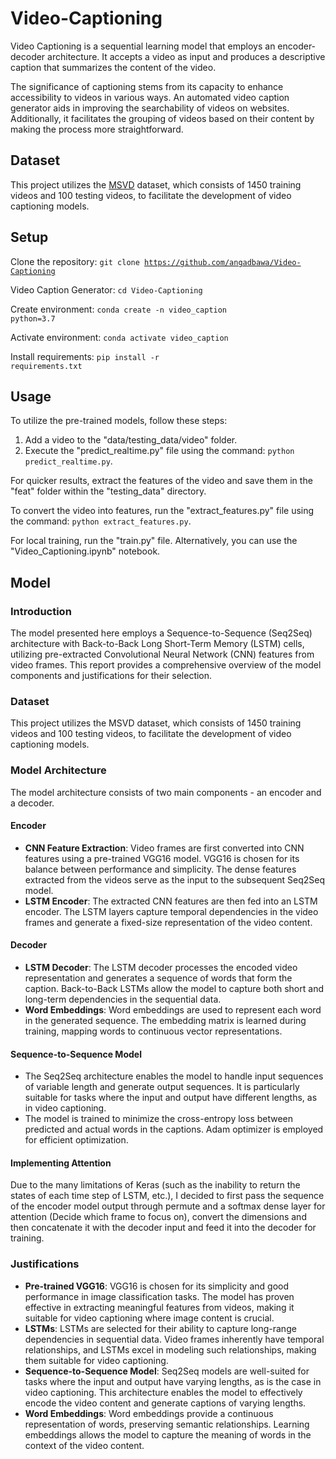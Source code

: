 # Video-Captioning

Video Captioning is a sequential learning model that employs an encoder-decoder architecture. It accepts a video as input and produces a descriptive caption that summarizes the content of the video.

The significance of captioning stems from its capacity to enhance accessibility to videos in various ways. An automated video caption generator aids in improving the searchability of videos on websites. Additionally, it facilitates the grouping of videos based on their content by making the process more straightforward.

<h2 id="Dataset">Dataset</h2>

This project utilizes the <a href="https://opendatalab.com/MSVD">MSVD</a> dataset, which consists of 1450 training videos and 100 testing videos, to facilitate the development of video captioning models.

<h2 id="Setup">Setup</h2>

Clone the repository: <code>git clone https://github.com/angadbawa/Video-Captioning </code>

Video Caption Generator: <code>cd Video-Captioning</code>

Create environment: <code>conda create -n video_caption python=3.7</code>

Activate environment: <code>conda activate video_caption</code>

Install requirements: <code>pip install -r requirements.txt</code>

<h2 id="Usage">Usage</h2>

To utilize the pre-trained models, follow these steps:

1. Add a video to the "data/testing_data/video" folder.
2. Execute the "predict_realtime.py" file using the command: <code>python predict_realtime.py</code>.

For quicker results, extract the features of the video and save them in the "feat" folder within the "testing_data" directory.

To convert the video into features, run the "extract_features.py" file using the command: <code>python extract_features.py</code>.

For local training, run the "train.py" file. Alternatively, you can use the "Video_Captioning.ipynb" notebook.

<h2 id="Model">Model</h2>

<h3 id="Introduction">Introduction</h3>

The model presented here employs a Sequence-to-Sequence (Seq2Seq) architecture with Back-to-Back Long Short-Term Memory (LSTM) cells, utilizing pre-extracted Convolutional Neural Network (CNN) features from video frames. This report provides a comprehensive overview of the model components and justifications for their selection.

<h3 id="Dataset">Dataset</h3>

This project utilizes the MSVD dataset, which consists of 1450 training videos and 100 testing videos, to facilitate the development of video captioning models.

<h3 id="ModelArchitecture">Model Architecture</h3>

The model architecture consists of two main components - an encoder and a decoder.

<h4 id="Encoder">Encoder</h4>

- **CNN Feature Extraction**: Video frames are first converted into CNN features using a pre-trained VGG16 model. VGG16 is chosen for its balance between performance and simplicity. The dense features extracted from the videos serve as the input to the subsequent Seq2Seq model.
- **LSTM Encoder**: The extracted CNN features are then fed into an LSTM encoder. The LSTM layers capture temporal dependencies in the video frames and generate a fixed-size representation of the video content.

<h4 id="Decoder">Decoder</h4>

- **LSTM Decoder**: The LSTM decoder processes the encoded video representation and generates a sequence of words that form the caption. Back-to-Back LSTMs allow the model to capture both short and long-term dependencies in the sequential data.
- **Word Embeddings**: Word embeddings are used to represent each word in the generated sequence. The embedding matrix is learned during training, mapping words to continuous vector representations.

<h4 id="Seq2SeqModel">Sequence-to-Sequence Model</h4>

- The Seq2Seq architecture enables the model to handle input sequences of variable length and generate output sequences. It is particularly suitable for tasks where the input and output have different lengths, as in video captioning.
- The model is trained to minimize the cross-entropy loss between predicted and actual words in the captions. Adam optimizer is employed for efficient optimization.

<h4 id="ImplementingAttention">Implementing Attention</h4>

Due to the many limitations of Keras (such as the inability to return the states of each time step of LSTM, etc.), I decided to first pass the sequence of the encoder model output through permute and a softmax dense layer for attention (Decide which frame to focus on), convert the dimensions and then concatenate it with the decoder input and feed it into the decoder for training.

<h3 id="Justifications">Justifications</h3>

- **Pre-trained VGG16**: VGG16 is chosen for its simplicity and good performance in image classification tasks. The model has proven effective in extracting meaningful features from videos, making it suitable for video captioning where image content is crucial.
- **LSTMs**: LSTMs are selected for their ability to capture long-range dependencies in sequential data. Video frames inherently have temporal relationships, and LSTMs excel in modeling such relationships, making them suitable for video captioning.
- **Sequence-to-Sequence Model**: Seq2Seq models are well-suited for tasks where the input and output have varying lengths, as is the case in video captioning. This architecture enables the model to effectively encode the video content and generate captions of varying lengths.
- **Word Embeddings**: Word embeddings provide a continuous representation of words, preserving semantic relationships. Learning embeddings allows the model to capture the meaning of words in the context of the video content.
